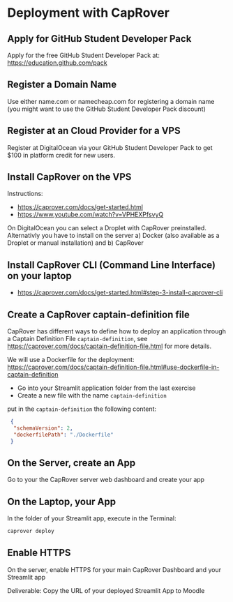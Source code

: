# Deployment with CapRover

## Apply for GitHub Student Developer Pack

Apply for the free GitHub Student Developer Pack at: https://education.github.com/pack

## Register a Domain Name

Use either name.com or namecheap.com for registering a domain name (you might want to use the GitHub Student Developer Pack discount)

## Register at an Cloud Provider for a VPS

Register at DigitalOcean via your GitHub Student Developer Pack to get $100 in platform credit for new users.

## Install CapRover on the VPS

Instructions:
- https://caprover.com/docs/get-started.html 
- https://www.youtube.com/watch?v=VPHEXPfsvyQ 

On DigitalOcean you can select a Droplet with CapRover preinstalled. 
Alternativly you have to install on the server a) Docker (also available as a Droplet or manual installation) and b) CapRover

## Install CapRover CLI (Command Line Interface) on your laptop

- https://caprover.com/docs/get-started.html#step-3-install-caprover-cli 


## Create a CapRover captain-definition file

CapRover has different ways to define how to deploy an application through a Captain Definition File `captain-definition`, see https://caprover.com/docs/captain-definition-file.html for more details.

We will use a Dockerfile for the deployment: https://caprover.com/docs/captain-definition-file.html#use-dockerfile-in-captain-definition 

- Go into your Streamlit application folder from the last exercise
- Create a new file with the name `captain-definition`

put in the `captain-definition` the following content:
```json
 {
  "schemaVersion": 2,
  "dockerfilePath": "./Dockerfile"
 }
```

## On the Server, create an App

Go to your the CapRover server web dashboard and create your app

## On the Laptop, your App

In the folder of your Streamlit app, execute in the Terminal:

```bash
caprover deploy
```

## Enable HTTPS

On the server, enable HTTPS for your main CapRover Dashboard and your Streamlit app

Deliverable: Copy the URL of your deployed Streamlit App to Moodle

